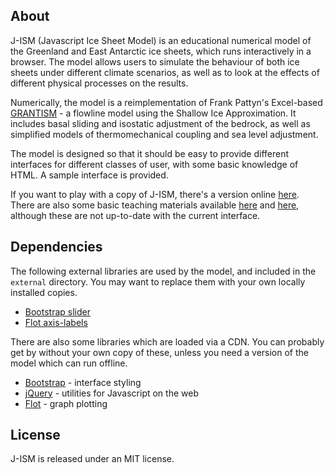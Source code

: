 ## About ##

J-ISM (Javascript Ice Sheet Model) is an educational numerical model of the Greenland and East Antarctic ice sheets, which runs interactively in a browser. The model allows users to simulate the behaviour of both ice sheets under different climate scenarios, as well as to look at the effects of different physical processes on the results. 

Numerically, the model is a reimplementation of Frank Pattyn's Excel-based [GRANTISM][grantism] - a flowline model using the Shallow Ice Approximation. It includes basal sliding and isostatic adjustment of the bedrock, as well as simplified models of thermomechanical coupling and sea level adjustment.

The model is designed so that it should be easy to provide different interfaces for different classes of user, with some basic knowledge of HTML. A sample interface is provided.

If you want to play with a copy of J-ISM, there's a version online [here][jism]. There are also some basic teaching materials available [here][practical] and [here][model], although these are not up-to-date with the current interface.

## Dependencies ##

The following external libraries are used by the model, and included in the `external` directory. You may want to replace them with your own locally installed copies.

 * [Bootstrap slider](https://github.com/seiyria/bootstrap-slider)
 * [Flot axis-labels](https://github.com/markrcote/flot-axislabels)

There are also some libraries which are loaded via a CDN. You can probably get by without your own copy of these, unless you need a version of the model which can run offline.

 * [Bootstrap](http://getbootstrap.com) - interface styling
 * [jQuery](http://jquery.com) - utilities for Javascript on the web
 * [Flot](http://www.flotcharts.org) - graph plotting

## License ##

J-ISM is released under an MIT license.


[grantism]: http://homepages.ulb.ac.be/~fpattyn/grantism/welcome.html
[jism]: http://mewo2.com/ism.html
[practical]: http://mewo2.com/assets/practical.pdf
[model]: http://mewo2.com/assets/model.pdf